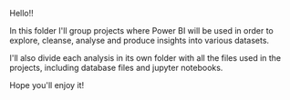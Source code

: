 Hello!!

In this folder I'll group projects where Power BI will be used in order to explore, cleanse, analyse and produce insights into various datasets.

I'll also divide each analysis in its own folder with all the files used in the projects, including database files and jupyter notebooks.

Hope you'll enjoy it!
